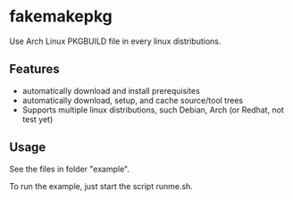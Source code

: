 fakemakepkg
===========

Use Arch Linux PKGBUILD file in every linux distributions.

Features
--------

* automatically download and install prerequisites
* automatically download, setup, and cache source/tool trees
* Supports multiple linux distributions, such Debian, Arch (or Redhat, not test yet)

Usage
-----

See the files in folder "example".

To run the example, just start the script runme.sh.
